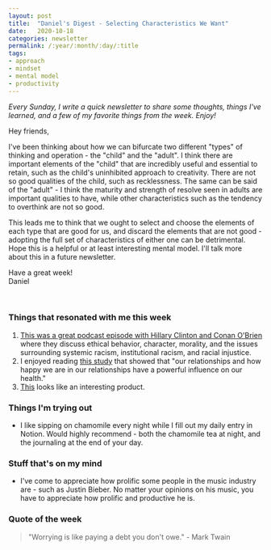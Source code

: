 ```yaml
---
layout: post
title:  "Daniel's Digest - Selecting Characteristics We Want"
date:   2020-10-18
categories: newsletter
permalink: /:year/:month/:day/:title
tags:
- approach
- mindset
- mental model
- productivity
---
```


*Every Sunday, I write a quick newsletter to share some thoughts, things I've learned, and a few of my favorite things from the week. Enjoy!*

Hey friends,

I've been thinking about how we can bifurcate two different "types" of thinking and operation - the "child" and the "adult". I think there are important elements of the "child" that are incredibly useful and essential to retain, such as the child's uninhibited approach to creativity. There are not so good qualities of the child, such as recklessness. The same can be said of the "adult" - I think the maturity and strength of resolve seen in adults are important qualities to have, while other characteristics such as the tendency to overthink are not so good.

This leads me to think that we ought to select and choose the elements of each type that are good for us, and discard the elements that are not good - adopting the full set of characteristics of either one can be detrimental. Hope this is a helpful or at least interesting mental model. I'll talk more about this in a future newsletter.

Have a great week!\
Daniel

<br>

### Things that resonated with me this week

1. [This was a great podcast episode with Hillary Clinton and Conan O'Brien](https://podcasts.apple.com/us/podcast/hillary-clinton-returns/id1438054347?i=1000494675684) where they discuss ethical behavior, character, morality, and the issues surrounding systemic racism, institutional racism, and racial injustice.
2. I enjoyed reading [this study](https://news.harvard.edu/gazette/story/2017/04/over-nearly-80-years-harvard-study-has-been-showing-how-to-live-a-healthy-and-happy-life/) that showed that "our relationships and how happy we are in our relationships have a powerful influence on our health."
3. [This](https://markets.businessinsider.com/news/stocks/koda-movable-loft-tiny-home-available-us-customers-summer-2020-5-1029197049#the-windows-in-the-kitchen-as-well-as-the-upstairs-bedroom-can-open-to-let-in-fresh-air-14) looks like an interesting product.

### Things I'm trying out

- I like sipping on chamomile every night while I fill out my daily entry in Notion. Would highly recommend - both the chamomile tea at night, and the journaling at the end of your day.

### Stuff that's on my mind

- I've come to appreciate how prolific some people in the music industry are - such as Justin Bieber. No matter your opinions on his music, you have to appreciate how prolific and productive he is.

### Quote of the week

> "Worrying is like paying a debt you don't owe." - Mark Twain
